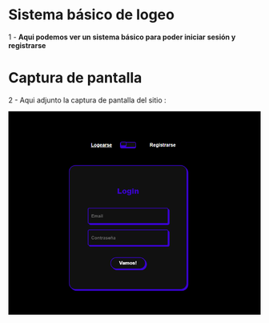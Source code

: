 # Sistema básico de logeo
1 - **Aqui podemos ver un sistema básico para poder iniciar sesión y registrarse**

# Captura de pantalla
2 - Aqui adjunto la captura de pantalla del sitio :

![screenshot](screenshot.png)


